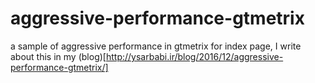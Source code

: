 # aggressive-performance-gtmetrix
a sample of aggressive performance in gtmetrix for index page, I write about this in my (blog)[http://ysarbabi.ir/blog/2016/12/aggressive-performance-gtmetrix/]